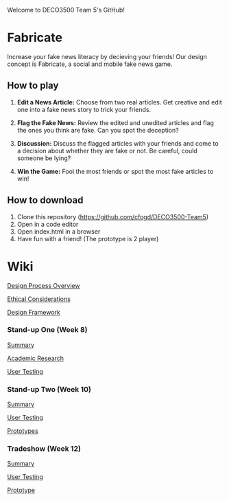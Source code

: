 Welcome to DECO3500 Team 5's GitHub!

# Fabricate
Increase your fake news literacy by decieving your friends! Our design concept is Fabricate, a social and mobile fake news game.

## How to play
1. **Edit a News Article:** Choose from two real articles. Get creative and edit one into a fake news story to trick your friends.

3. **Flag the Fake News:** Review the edited and unedited articles and flag the ones you think are fake. Can you spot the deception?

4. **Discussion:** Discuss the flagged articles with your friends and come to a decision about whether they are fake or not. Be careful, could someone be lying?

5. **Win the Game:** Fool the most friends or spot the most fake articles to win!

## How to download
1. Clone this repository (https://github.com/cfogd/DECO3500-Team5)
2. Open in a code editor
3. Open index.html in a browser
4. Have fun with a friend! (The prototype is 2 player)

# Wiki
[Design Process Overview](https://github.com/cfogd/DECO3500-Team5/wiki/Design-Process-Overview)

[Ethical Considerations](https://github.com/cfogd/DECO3500-Team5/wiki/Ethical-Considerations)

[Design Framework](https://github.com/cfogd/DECO3500-Team5/wiki/Design-Framework)

### Stand-up One (Week 8)
[Summary](https://github.com/cfogd/DECO3500-Team5/wiki/Stand-Up-One-Summary)

[Academic Research](https://github.com/cfogd/DECO3500-Team5/wiki/Academic-Research)

[User Testing](https://github.com/cfogd/DECO3500-Team5/wiki/Stand-Up-User-Testing)

### Stand-up Two (Week 10)

[Summary](https://github.com/cfogd/DECO3500-Team5/wiki/Stand-Up-Two-Summary)

[User Testing](https://github.com/cfogd/DECO3500-Team5/wiki/Stand-Up-Two-User-Testing)

[Prototypes](https://github.com/cfogd/DECO3500-Team5/wiki/Stand-Up-Two-Prototypes)

### Tradeshow (Week 12)
[Summary](https://github.com/cfogd/DECO3500-Team5/wiki/Tradeshow-Summary)

[User Testing](https://github.com/cfogd/DECO3500-Team5/wiki/Tradeshow-User-Testing)

[Prototype](https://github.com/cfogd/DECO3500-Team5/wiki/Tradeshow-Prototype)


